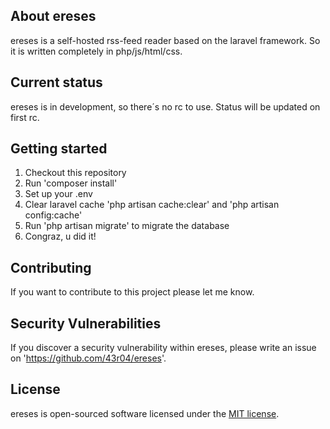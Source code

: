 ## About ereses

ereses is a self-hosted rss-feed reader based on the laravel framework.
So it is written completely in php/js/html/css.

## Current status

ereses is in development, so there´s no rc to use.
Status will be updated on first rc.

## Getting started

1. Checkout this repository
2. Run 'composer install'
3. Set up your .env
4. Clear laravel cache 'php artisan cache:clear' and 'php artisan config:cache'
5. Run 'php artisan migrate' to migrate the database
6. Congraz, u did it!

## Contributing

If you want to contribute to this project please let me know.

## Security Vulnerabilities

If you discover a security vulnerability within ereses, please write an issue on 'https://github.com/43r04/ereses'.

## License

ereses is open-sourced software licensed under the [MIT license](http://opensource.org/licenses/MIT).
